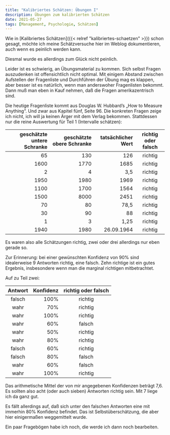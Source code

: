 ```yaml
---
title: "Kalibriertes Schätzen: Übungen I"
description: Übungen zum kalibrierten Schätzen
date: 2021-05-27
tags: [Management, Psychologie, Schätzen]
---
```

Wie in [Kalibriertes Schätzen]({{< relref "kalibriertes-schaetzen" >}}) schon gesagt, möchte ich meine Schätzversuche hier im Weblog dokumentieren, auch wenn es peinlich werden kann.

Diesmal wurde es allerdings zum Glück nicht peinlich.

Leider ist es schwierig, an Übungsmaterial zu kommen. Sich selbst Fragen auszudenken ist offensichtlich nicht optimal. Mit einigem Abstand zwischen Aufstellen der Fragenliste und Durchführen der Übung mag es klappen, aber besser ist es natürlich, wenn man anderswoher Fragenlisten bekommt. Dann muß man eben in Kauf nehmen, daß die Fragen amerikazentrisch sind.

Die heutige Fragenliste kommt aus Douglas W. Hubbard’s „How to Measure Anything“. Und zwar aus Kapitel fünf, Seite 96. Die konkreten Fragen zeige ich nicht, ich will ja keinen Ärger mit dem Verlag bekommen. Stattdessen nur die reine Auswertung für Teil 1 (Intervalle schätzen):

|geschätzte untere Schranke|geschätzte obere Schranke|tatsächlicher Wert|richtig oder falsch|
|-------------------------:|------------------------:|-----------------:|:-----------------:|
|65|130|126|richtig|
|1600|1770|1685|richtig|
|2|4|3,5|richtig|
|1950|1980|1969|richtig|
|1100|1700|1564|richtig|
|1500|8000|2451|richtig|
|70|80|78,5|richtig|
|30|90|88|richtig|
|1|3|1,25|richtig|
|1940|1980|26.09.1964|richtig|

Es waren also alle Schätzungen richtig, zwei oder drei allerdings nur eben gerade so.

Zur Erinnerung: bei einer gewünschten Konfidenz von 90% sind idealerweise 9 Antworten richtig, eine falsch. Zehn richtige ist ein gutes Ergebnis, insbesondere wenn man die marginal richtigen mitbetrachtet.

Auf zu Teil zwei:

|Antwort|Konfidenz|richtig oder falsch|
|:-----:|--------:|:-----------------:|
|falsch|100%|richtig|
|wahr|70%|richtig|
|wahr|100%|richtig|
|wahr|60%|falsch|
|wahr|50%|richtig|
|wahr|80%|richtig|
|falsch|60%|richtig|
|falsch|80%|falsch|
|wahr|60%|falsch|
|wahr|100%|richtig|

Das arithmetische Mittel der von mir angegebenen Konfidenzen beträgt 7,6. Es sollten also acht (oder auch sieben) Antworten richtig sein. Mit 7 liege ich da ganz gut.

Es fällt allerdings auf, daß sich unter den falschen Antworten eine mit immerhin 80% Konfidenz befindet. Das ist Selbstüberschätzung, die aber hier einigermaßen weggemittelt wurde.

Ein paar Fragebögen habe ich noch, die werde ich dann noch bearbeiten.
